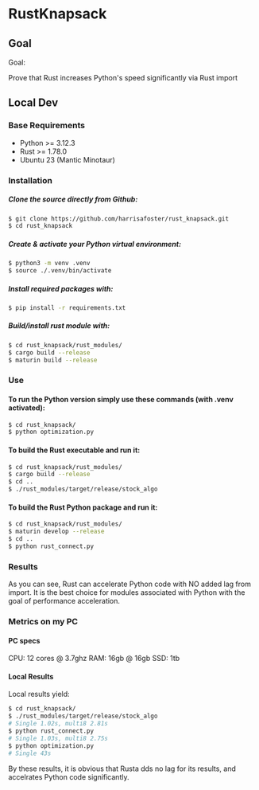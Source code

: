# RustKnapsack

## Goal

Goal:

Prove that Rust increases Python's speed significantly via Rust import

## Local Dev

### Base Requirements

- Python >= 3.12.3
- Rust >= 1.78.0
- Ubuntu 23 (Mantic Minotaur)

### Installation
##### Clone the source directly from Github:
```sh
$ git clone https://github.com/harrisafoster/rust_knapsack.git
$ cd rust_knapsack
```
##### Create & activate your Python virtual environment:
```sh
$ python3 -m venv .venv
$ source ./.venv/bin/activate
```
##### Install required packages with:
```sh
$ pip install -r requirements.txt
```
##### Build/install rust module with:
```sh
$ cd rust_knapsack/rust_modules/
$ cargo build --release
$ maturin build --release
```

### Use
#### To run the Python version simply use these commands (with .venv activated):
```sh
$ cd rust_knapsack/
$ python optimization.py
```

#### To build the Rust executable and run it:
```sh
$ cd rust_knapsack/rust_modules/
$ cargo build --release
$ cd ..
$ ./rust_modules/target/release/stock_algo 
```

#### To build the Rust Python package and run it:
```sh
$ cd rust_knapsack/rust_modules/
$ maturin develop --release
$ cd ..
$ python rust_connect.py
```

### Results

As you can see, Rust can accelerate Python code with NO added lag from import. It is the best choice for modules associated with Python with the goal of performance acceleration.

### Metrics on my PC

#### PC specs
CPU: 12 cores @ 3.7ghz
RAM: 16gb @ 16gb
SSD: 1tb

#### Local Results
Local results yield:
```sh
$ cd rust_knapsack/
$ ./rust_modules/target/release/stock_algo 
# Single 1.02s, multi8 2.81s
$ python rust_connect.py 
# Single 1.03s, multi8 2.75s
$ python optimization.py
# Single 43s
```

By these results, it is obvious that Rusta dds no lag for its results, and accelrates Python code significantly.